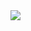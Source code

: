 <a href="https://discord.com/users/797146573154418688" target="_blank">
   <img src="https://lanyard-profile-readme.vercel.app/api/797146573154418688?theme=black&bg=1E2D35&animated=true&hideDiscrim=false&borderRadius=20px">
</a>


<!--
**imdark642/imdark642** is a ✨ _special_ ✨ repository because its `README.md` (this file) appears on your GitHub profile.-->

